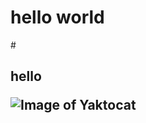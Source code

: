 # <h1> hello world
#<h2> hello

![Image of Yaktocat](https://octodex.github.com/images/yaktocat.png)
